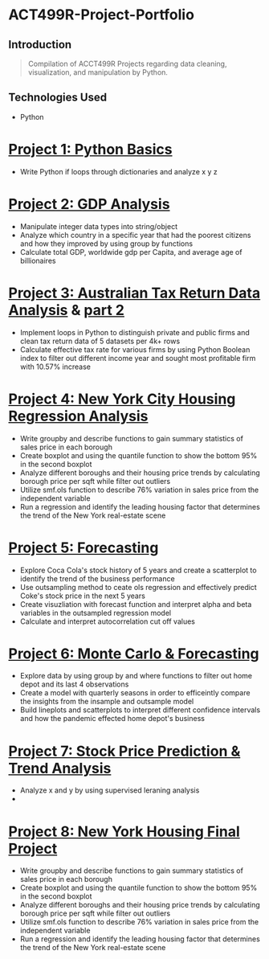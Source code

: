 # ACT499R-Project-Portfolio
## Introduction
> Compilation of ACCT499R Projects regarding data cleaning, visualization, and manipulation by Python.


## Technologies Used
>  
* Python


# [Project 1: Python Basics](https://github.com/dakyungsilvialee/ACT499R-Project-Portfolio/blob/master/Python%20Basics.py)
* Write Python if loops through dictionaries and analyze x y z


# [Project 2: GDP Analysis](https://github.com/dakyungsilvialee/ACT499R-Project-Portfolio/blob/master/GDP%20Analysis.py)
* Manipulate integer data types into string/object 
* Analyze which country in a specific year that had the poorest citizens and how they improved by using group by functions
* Calculate total GDP, worldwide gdp per Capita, and average age of billionaires 


# [Project 3: Australian Tax Return Data Analysis](https://github.com/dakyungsilvialee/ACT499R-Project-Portfolio/blob/master/analyzing_australian_tax_return_data_part_i__2022.py) & [part 2](https://github.com/dakyungsilvialee/ACT499R-Project-Portfolio/blob/master/analyzing_australian_tax_return_data_part_ii__2022.py)
* Implement loops in Python to distinguish private and public firms and clean tax return data of 5 datasets per 4k+ rows
* Calculate effective tax rate for various firms by using Python Boolean index to filter out different income year and sought
most profitable firm with 10.57% increase


# [Project 4: New York City Housing Regression Analysis](https://github.com/dakyungsilvialee/ACT499R-Project-Portfolio/blob/master/New%20York%20City%20Housing%20Regression%20Analysis.py)
* Write groupby and describe functions to gain summary statistics of sales price in each borough
* Create boxplot and using the quantile function to show the bottom 95% in the second boxplot
* Analyze different boroughs and their housing price trends by calculating borough price per sqft while filter out outliers
* Utilize smf.ols function to describe 76% variation in sales price from the independent variable
* Run a regression and identify the leading housing factor that determines the trend of the New York real-estate scene


# [Project 5: Forecasting](https://github.com/dakyungsilvialee/ACT499R-Project-Portfolio/blob/master/Forecasting%20Stock.py)
* Explore Coca Cola's stock history of 5 years and create a scatterplot to identify the trend of the business performance
* Use outsampling method to ceate ols regression and effectively predict Coke's stock price in the next 5 years
* Create visuzliation with forecast function and interpret alpha and beta variables in the outsampled regression model
* Calculate and interpret autocorrelation cut off values


# [Project 6: Monte Carlo & Forecasting](https://github.com/dakyungsilvialee/ACT499R-Project-Portfolio/blob/master/Monte%20Carlo%20%26%20Forecasting.py)
* Explore data by using group by and where functions to filter out home depot and its last 4 observations
* Create a model with quarterly seasons in order to efficeintly compare the insights from the insample and outsample model
* Build lineplots and scatterplots to interpret different confidence intervals and how the pandemic effected home depot's business 


# [Project 7: Stock Price Prediction & Trend Analysis](https://github.com/dakyungsilvialee/ACT499R-Project-Portfolio/blob/master/stock%20price%20prediction%20%26%20trend%20analysis.py)
* Analyze x and y by using supervised leraning analysis 
* 


# [Project 8: New York Housing Final Project](https://github.com/dakyungsilvialee/ACT499R-Project-Portfolio/blob/master/Analyzing%20impact%20of%20the%20Pandemic%20in%20NYC%20Residences%20Prices.py)
* Write groupby and describe functions to gain summary statistics of sales price in each borough
* Create boxplot and using the quantile function to show the bottom 95% in the second boxplot
* Analyze different boroughs and their housing price trends by calculating borough price per sqft while filter out outliers
* Utilize smf.ols function to describe 76% variation in sales price from the independent variable
* Run a regression and identify the leading housing factor that determines the trend of the New York real-estate scene
